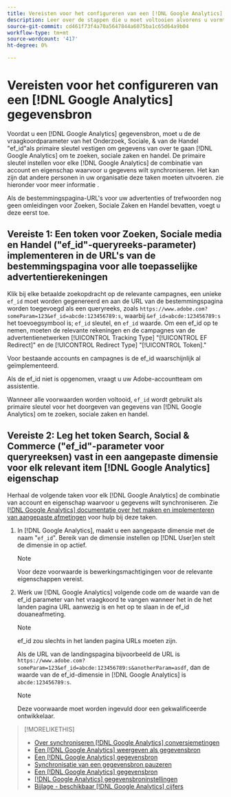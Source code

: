 ```yaml
---
title: Vereisten voor het configureren van een [!DNL Google Analytics] gegevensbron
description: Leer over de stappen die u moet voltooien alvorens u vormt een [!DNL Google Analytics] gegevensbron.
source-git-commit: cd461f73f4a70a5647844a6075ba1c65d64a9b04
workflow-type: tm+mt
source-wordcount: '417'
ht-degree: 0%

---
```


# Vereisten voor het configureren van een [!DNL Google Analytics] gegevensbron

Voordat u een [!DNL Google Analytics] gegevensbron, moet u de de vraagkoordparameter van het Onderzoek, Sociale, &amp; van de Handel &quot;ef_id&quot;als primaire sleutel vestigen om gegevens van over te gaan [!DNL Google Analytics] om te zoeken, sociale zaken en handel. De primaire sleutel instellen voor elke [!DNL Google Analytics] de combinatie van account en eigenschap waarvoor u gegevens wilt synchroniseren. Het kan zijn dat andere personen in uw organisatie deze taken moeten uitvoeren. zie hieronder voor meer informatie .

Als de bestemmingspagina-URL&#39;s voor uw advertenties of trefwoorden nog geen omleidingen voor Zoeken, Sociale Zaken en Handel bevatten, voegt u deze eerst toe.

## Vereiste 1: Een token voor Zoeken, Sociale media en Handel (&quot;ef_id&quot;-queryreeks-parameter) implementeren in de URL&#39;s van de bestemmingspagina voor alle toepasselijke advertentierekeningen

Klik bij elke betaalde zoekopdracht op de relevante campagnes, een unieke `ef_id` moet worden gegenereerd en aan de URL van de bestemmingspagina worden toegevoegd als een queryreeks, zoals `https://www.adobe.com?someParam=123&ef_id=abcde:123456789:s`, waarbij `&ef_id=abcde:123456789:s` het toevoegsymbool is; `ef_id` sleutel, en `ef_id` waarde. Om een ef_id op te nemen, moeten de relevante rekeningen en de campagnes van de advertentienetwerken [!UICONTROL Tracking Type] &quot;[!UICONTROL EF Redirect]&quot; en de [!UICONTROL Redirect Type] &quot;[!UICONTROL Token].&quot;

Voor bestaande accounts en campagnes is de ef_id waarschijnlijk al geïmplementeerd.

Als de ef_id niet is opgenomen, vraagt u uw Adobe-accountteam om assistentie.

Wanneer alle voorwaarden worden voltooid, `ef_id` wordt gebruikt als primaire sleutel voor het doorgeven van gegevens van [!DNL Google Analytics] om te zoeken, sociale zaken en handel.

## Vereiste 2: Leg het token Search, Social &amp; Commerce (&quot;ef_id&quot;-parameter voor queryreeksen) vast in een aangepaste dimensie voor elk relevant item [!DNL Google Analytics] eigenschap

Herhaal de volgende taken voor elk [!DNL Google Analytics] de combinatie van account en eigenschap waarvoor u gegevens wilt synchroniseren. Zie [[!DNL Google Analytics] documentatie over het maken en implementeren van aangepaste afmetingen](https://support.google.com/analytics/answer/2709829?hl=en#zippy=%2Cin-this-article) voor hulp bij deze taken.

1. In [!DNL Google Analytics], maakt u een aangepaste dimensie met de naam &quot;`ef_id`&quot;. Bereik van de dimensie instellen op [!DNL User]en stelt de dimensie in op actief.

   >[!NOTE]
   >
   >Voor deze voorwaarde is bewerkingsmachtigingen voor de relevante eigenschappen vereist.

1. Werk uw [!DNL Google Analytics] volgende code om de waarde van de ef_id parameter van het vraagkoord te vangen wanneer het in de het landen pagina URL aanwezig is en het op te slaan in de ef_id douaneafmeting.

   >[!NOTE]
   >
   >ef_id zou slechts in het landen pagina URLs moeten zijn.

   Als de URL van de landingspagina bijvoorbeeld de URL is `https://www.adobe.com?someParam=123&ef_id=abcde:123456789:s&anotherParam=asdf`, dan de waarde van de ef_id-dimensie in [!DNL Google Analytics] is `abcde:123456789:s`.

   >[!NOTE]
   >
   >Deze voorwaarde moet worden ingevuld door een gekwalificeerde ontwikkelaar.

>[!MORELIKETHIS]
>
>* [Over synchroniseren [!DNL Google Analytics] conversiemetingen](data-source-about.md)
>* [Een [!DNL Google Analytics] weergeven als gegevensbron](data-source-configure.md)
>* [Een [!DNL Google Analytics] gegevensbron](data-source-edit.md)
>* [Synchronisatie van een gegevensbron pauzeren](data-source-pause.md)
>* [Een [!DNL Google Analytics] gegevensbron](data-source-reauthenticate.md)
>* [[!DNL Google Analytics] gegevensbroninstellingen](data-source-settings.md)
>* [Bijlage - beschikbaar [!DNL Google Analytics] cijfers](data-source-ga-metrics.md)

